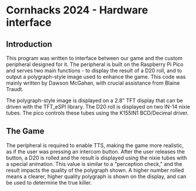 Cornhacks 2024 - Hardware interface
=====================================

## Introduction
This program was written to interface between our game and the custom peripheral designed for it. The peripheral
is built on the Raspberry Pi Pico and serves two main functions - to display the result of a D20 roll, and
to output a polygraph-style image used to enhance the game. This code was mainly written by Dawson McGahan, with 
crucial assistance from Blaine Traudt.

The polygraph-style image is displayed on a 2.8" TFT display that can be driven with the TFT_eSPI library. The D20
roll is displayed on two IN-14 nixie tubes. The pico controls these tubes using the K155IN1 BCD/Decimal driver.

## The Game
The peripheral is required to enable TTS, making the game more realistic, as if the user was pressing an intercom button.
After the user releases the button, a D20 is rolled and the result is displayed using the nixie tubes with a special
animation. This value is similar to a "perception check," and the result impacts the quality of the polygraph shown. A higher number rolled means a clearer, higher quality polygraph is shown on the display, and can be used to determine the true killer.